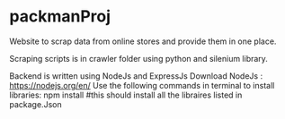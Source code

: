 # packmanProj

Website to scrap data from online stores and provide them in one place.

Scraping scripts is in crawler folder using python and silenium library.

Backend is written using NodeJs and ExpressJs
Download NodeJs : https://nodejs.org/en/
Use the following commands in terminal to install libraries:
npm install #this should install all the libraires listed in package.Json

